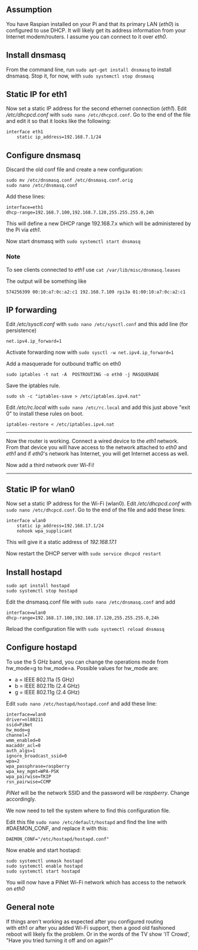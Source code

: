 ## Assumption
You have Raspian installed on your Pi and that its primary LAN (_eth0_) is configured to use DHCP. It will likely get its address information from your Internet modem/routers. I assume you can connect to it over _eth0_.

## Install dnsmasq
From the command line, run `sudo apt-get install dnsmasq` to install dnsmasq. Stop it, for now, with `sudo systemctl stop dnsmasq`

## Static IP for eth1
Now set a static IP address for the second ethernet connection (_eth1_). Edit _/etc/dhcpcd.conf_ with `sudo nano /etc/dhcpcd.conf`. Go to the end of the file and edit it so that it looks like the following:
```
interface eth1
    static ip_address=192.168.7.1/24
```

## Configure dnsmasq
Discard the old conf file and create a new configuration:
```
sudo mv /etc/dnsmasq.conf /etc/dnsmasq.conf.orig
sudo nano /etc/dnsmasq.conf
```
Add these lines:
```
interface=eth1
dhcp-range=192.168.7.100,192.168.7.120,255.255.255.0,24h
```
This will define a new DHCP range 192.168.7.x which will be administered by the Pi via _eth1_.

Now start dnsmasq with `sudo systemctl start dnsmasq`

### Note
To see clients connected to _eth1_ use `cat /var/lib/misc/dnsmasq.leases`

The output will be something like
```
574256399 00:10:a7:0c:a2:c1 192.168.7.109 rpi3a 01:00:10:a7:0c:a2:c1
```

## IP forwarding
Edit _/etc/sysctl.conf_ with `sudo nano /etc/sysctl.conf` and this add line (for persistence)

```
net.ipv4.ip_forward=1
```
Activate forwarding now with `sudo sysctl -w net.ipv4.ip_forward=1`

Add a masquerade for outbound traffic on eth0

```
sudo iptables -t nat -A  POSTROUTING -o eth0 -j MASQUERADE
```

Save the iptables rule.

```
sudo sh -c "iptables-save > /etc/iptables.ipv4.nat"
```
Edit _/etc/rc.local_ with `sudo nano /etc/rc.local` and add this just above "exit 0" to install these rules on boot.

```
iptables-restore < /etc/iptables.ipv4.nat
```

---
Now the router is working. Connect a wired device to the _eth1_ network. From that device you will have access to the network attached to _eth0_ and _eth1_ and if _eth0_'s network has Internet, you will get Internet access as well.

Now add a third network over Wi-Fi!

----------------
## Static IP for wlan0
Now set a static IP address for the Wi-Fi (wlan0). Edit _/etc/dhcpcd.conf_ with `sudo nano /etc/dhcpcd.conf`. Go to the end of the file and add these lines:
```
interface wlan0
    static ip_address=192.168.17.1/24
    nohook wpa_supplicant
```

This will give it a static address of _192.168.17.1_

Now restart the DHCP server with `sudo service dhcpcd restart`

## Install hostapd
```
sudo apt install hostapd
sudo systemctl stop hostapd
```

Edit the dnsmasq.conf file with `sudo nano /etc/dnsmasq.conf` and add

```
interface=wlan0
dhcp-range=192.168.17.100,192.168.17.120,255.255.255.0,24h
```

Reload the configuration file with `sudo systemctl reload dnsmasq`

## Configure hostapd
To use the 5 GHz band, you can change the operations mode from hw_mode=g to hw_mode=a. Possible values for hw_mode are:

* a = IEEE 802.11a (5 GHz)
* b = IEEE 802.11b (2.4 GHz)
* g = IEEE 802.11g (2.4 GHz)

Edit `sudo nano /etc/hostapd/hostapd.conf` and add these line:
```
interface=wlan0
driver=nl80211
ssid=PiNet
hw_mode=g
channel=7
wmm_enabled=0
macaddr_acl=0
auth_algs=1
ignore_broadcast_ssid=0
wpa=2
wpa_passphrase=raspberry
wpa_key_mgmt=WPA-PSK
wpa_pairwise=TKIP
rsn_pairwise=CCMP
```

_PiNet_ will be the network SSID and the password will be _raspberry_. Change accordingly.

We now need to tell the system where to find this configuration file.

Edit this file `sudo nano /etc/default/hostapd` and find the line with #DAEMON_CONF, and replace it with this:

```
DAEMON_CONF="/etc/hostapd/hostapd.conf"
```
Now enable and start hostapd:
```
sudo systemctl unmask hostapd
sudo systemctl enable hostapd
sudo systemctl start hostapd
```

You will now have a PiNet Wi-Fi network which has access to the network on _eth0_

## General note
If things aren't working as expected after you configured routing with eth1 or after you added Wi-Fi support, then a good old fashioned reboot will likely fix the problem. Or in the words of the TV show 'IT Crowd', "Have you tried turning it off and on again?"

